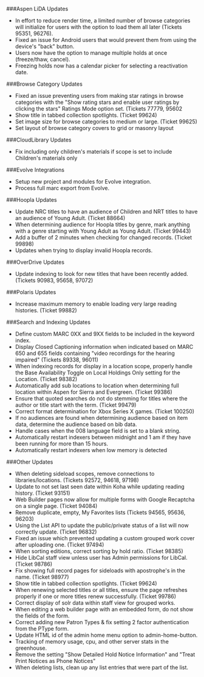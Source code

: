 ###Aspen LiDA Updates
- In effort to reduce render time, a limited number of browse categories will initialize for users with the option to load them all later (Tickets 95351, 96276).
- Fixed an issue for Android users that would prevent them from using the device's "back" button.
- Users now have the option to manage multiple holds at once (freeze/thaw, cancel).
- Freezing holds now has a calendar picker for selecting a reactivation date.

###Browse Category Updates
- Fixed an issue preventing users from making star ratings in browse categories with the "Show rating stars and enable user ratings by clicking the stars" Ratings Mode option set. (Tickets 77779, 95602
- Show title in tabbed collection spotlights. (Ticket 99624)
- Set image size for browse categories to medium or large. (Ticket 99625)
- Set layout of browse category covers to grid or masonry layout

###CloudLibrary Updates
- Fix including only children's materials if scope is set to include Children's materials only

###Evolve Integrations
- Setup new project and modules for Evolve integration. 
- Process full marc export from Evolve.

###Hoopla Updates
- Update NRC titles to have an audience of Children and NRT titles to have an audience of Young Adult. (Ticket 88664)
- When determining audience for Hoopla titles by genre, mark anything with a genre starting with Young Adult as Young Adult. (Ticket 99443)
- Add a buffer of 2 minutes when checking for changed records. (Ticket 99898)
- Updates when trying to display invalid Hoopla records.

###OverDrive Updates
- Update indexing to look for new titles that have been recently added. (Tickets 90983, 95658, 97072) 

###Polaris Updates
- Increase maximum memory to enable loading very large reading histories. (Ticket 99882) 

###Search and Indexing Updates
- Define custom MARC 0XX and 9XX fields to be included in the keyword index.
- Display Closed Captioning information when indicated based on MARC 650 and 655 fields containing "video recordings for the hearing impaired" (Tickets 89338, 96011)
- When indexing records for display in a location scope, properly handle the Base Availability Toggle on Local Holdings Only setting for the Location. (Ticket 98382)
- Automatically add sub locations to location when determining full location within Aspen for Sierra and Evergreen. (Ticket 99386)
- Ensure that quoted searches do not do stemming for titles where the author or title start with the term. (Ticket 99479)
- Correct format determination for Xbox Series X games. (Ticket 100250)
- If no audiences are found when determining audience based on item data, determine the audience based on bib data.
- Handle cases when the 008 language field is set to a blank string. 
- Automatically restart indexers between midnight and 1 am if they have been running for more than 15 hours. 
- Automatically restart indexers when low memory is detected

###Other Updates
- When deleting sideload scopes, remove connections to libraries/locations. (Tickets 92572, 94618, 97198)
- Update to not set last seen date within Koha while updating reading history. (Ticket 93151)
- Web Builder pages now allow for multiple forms with Google Recaptcha on a single page. (Ticket 94084)
- Remove duplicate, empty, My Favorites lists (Tickets 94565, 95636, 96203)
- Using the List API to update the public/private status of a list will now correctly update. (Ticket 96832)
- Fixed an issue which prevented updating a custom grouped work cover after uploading one. (Ticket 97494)
- When sorting editions, correct sorting by hold ratio. (Ticket 98385)
- Hide LibCal staff view unless user has Admin permissions for LibCal. (Ticket 98786)
- Fix showing full record pages for sideloads with apostrophe's in the name. (Ticket 98977)
- Show title in tabbed collection spotlights. (Ticket 99624)
- When renewing selected titles or all titles, ensure the page refreshes properly if one or more titles renew successfully.  (Ticket 99786)
- Correct display of solr data within staff view for grouped works.
- When editing a web builder page with an embedded form, do not show the fields of the form. 
- Correct adding new Patron Types & fix setting 2 factor authentication from the PType form.
- Update HTML id of the admin home menu option to admin-home-button.
- Tracking of memory usage, cpu, and other server stats in the greenhouse.
- Remove the setting "Show Detailed Hold Notice Information" and "Treat Print Notices as Phone Notices"
- When deleting lists, clean up any list entries that were part of the list.